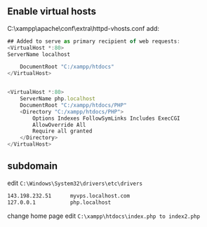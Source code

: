 ## Enable virtual hosts

C:\xampp\apache\conf\extra\httpd-vhosts.conf add:

```js
## Added to serve as primary recipient of web requests:
<VirtualHost *:80>
ServerName localhost

    DocumentRoot "C:/xampp/htdocs"    
</VirtualHost>


<VirtualHost *:80>
    ServerName php.localhost
    DocumentRoot "C:/xampp/htdocs/PHP"    
    <Directory "C:/xampp/htdocs/PHP">
        Options Indexes FollowSymLinks Includes ExecCGI
        AllowOverride All
        Require all granted
    </Directory>
</VirtualHost>
```

## subdomain

edit `C:\Windows\System32\drivers\etc\drivers`

```txt
143.198.232.51 		myvps.localhost.com
127.0.0.1 		    php.localhost
```

change home page edit `C:\xampp\htdocs\index.php to index2.php`

